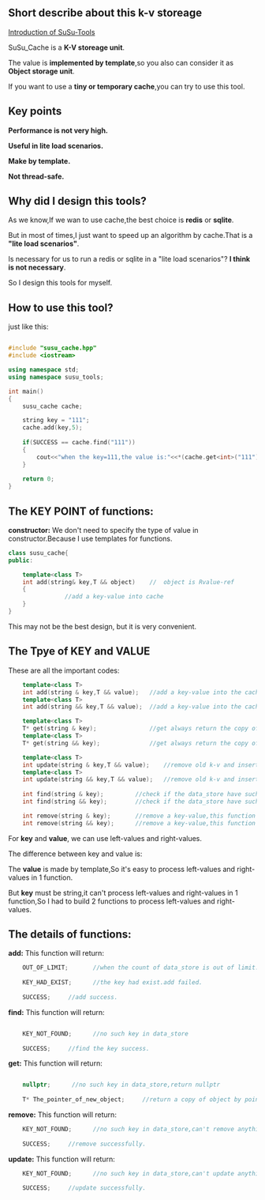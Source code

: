 ## Short describe about this k-v storeage

[Introduction of SuSu-Tools](../README.md)

SuSu_Cache is a **K-V storeage unit**.

The value is **implemented by template**,so you also can consider it as **Object storage unit**.

If you want to use a **tiny or temporary cache**,you can try to use this tool.

## Key points 
**Performance is not very high.**

**Useful in lite load scenarios.**

**Make by template.**

**Not thread-safe.**

## Why did I design this tools?

As we know,If we wan to use cache,the best choice is **redis** or **sqlite**.

But in most of times,I just want to speed up an algorithm by cache.That is a **"lite load scenarios"**.

Is necessary for us to run a redis or sqlite in a "lite load scenarios"? **I think is not necessary**.

So I design this tools for myself.

## How to use this tool?

just like this:

```cpp

#include "susu_cache.hpp"
#include <iostream>

using namespace std;
using namespace susu_tools;

int main()
{
    susu_cache cache;

    string key = "111";
    cache.add(key,5);
    
    if(SUCCESS == cache.find("111"))
    {	
        cout<<"when the key=111,the value is:"<<*(cache.get<int>("111"))<<endl;
    }
    
    return 0;
}

```
## The KEY POINT of functions:

**constructor:** We don't need to specify the type of value in constructor.Because I use templates for functions.

```cpp
class susu_cache{
public:

	template<class T>
	int add(string& key,T && object)	//	object is Rvalue-ref
	{
                //add a key-value into cache
	}
}
```
This may not be the best design, but it is very convenient.

## The Tpye of KEY and VALUE
These are all the important codes:

```cpp
	template<class T>
	int add(string & key,T && value);	//add a key-value into the cache 
	template<class T>
	int add(string && key,T && value);	//add a key-value into the cache 

	template<class T>
	T* get(string & key);				//get always return the copy of object or nullptr
	template<class T>
	T* get(string && key);				//get always return the copy of object or nullptr

	template<class T>
	int update(string & key,T && value);	//remove old k-v and insert new k-v
	template<class T>
	int update(string && key,T && value);	//remove old k-v and insert new k-v
    
	int find(string & key);			//check if the data_store have such a key
	int find(string && key);		//check if the data_store have such a key

	int remove(string & key);		//remove a key-value,this function will delete the value. 
	int remove(string && key);		//remove a key-value,this function will delete the value.
``` 

For **key** and **value**, we can use left-values ​​and right-values.

The difference between key and value is:

The **value** is made by template,So it's easy to process left-values and right-values in 1 function.

But **key** must be string,it can't process left-values and right-values in 1 function,So I had to build 2 functions to process left-values and right-values.

## The details of functions:

**add:** This function will return:

```cpp
    OUT_OF_LIMIT;       //when the count of data_store is out of limit.add failed.
	
    KEY_HAD_EXIST;      //the key had exist.add failed.
	
    SUCCESS;     //add success.
```

**find:** This function will return:

```cpp

    KEY_NOT_FOUND;      //no such key in data_store
	
    SUCCESS;     //find the key success.
```

**get:** This function will return:

```cpp

    nullptr;      //no such key in data_store,return nullptr
	
    T* The_pointer_of_new_object;     //return a copy of object by pointer.
```

**remove:** This function will return:

```cpp
    KEY_NOT_FOUND;      //no such key in data_store,can't remove anything.
	
    SUCCESS;     //remove successfully.
```

**update:** This function will return:

```cpp
    KEY_NOT_FOUND;      //no such key in data_store,can't update anything.
	
    SUCCESS;     //update successfully.
```
